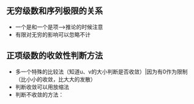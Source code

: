 ## 无穷级数和序列极限的关系
- 一个是和一个是项-->推论的时候注意
- 有限对无穷的影响可以忽略不计

## 正项级数的收敛性判断方法
- 多一个特殊的比较法（知道u、v的大小判断是否收敛）|因为有0作为限制    （比小小的收敛，比大大的发散）
- 判断收敛可以用放缩法
- 判断不收敛的方法：


